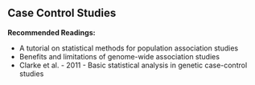 ## Case Control Studies 


**Recommended Readings:**
- A tutorial on statistical methods for population association studies
- Benefits and limitations of genome-wide association studies
- Clarke et al. - 2011 - Basic statistical analysis in genetic case-control studies



